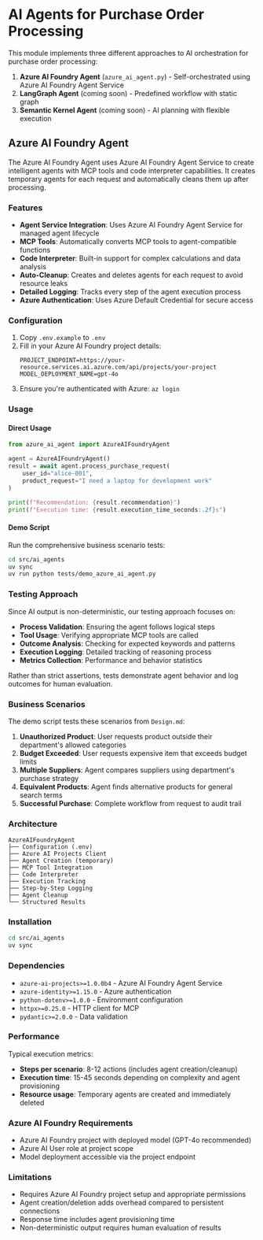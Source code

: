 # AI Agents for Purchase Order Processing

This module implements three different approaches to AI orchestration for purchase order processing:

1. **Azure AI Foundry Agent** (`azure_ai_agent.py`) - Self-orchestrated using Azure AI Foundry Agent Service
2. **LangGraph Agent** (coming soon) - Predefined workflow with static graph
3. **Semantic Kernel Agent** (coming soon) - AI planning with flexible execution

## Azure AI Foundry Agent

The Azure AI Foundry Agent uses Azure AI Foundry Agent Service to create intelligent agents with MCP tools and code interpreter capabilities. It creates temporary agents for each request and automatically cleans them up after processing.

### Features

- **Agent Service Integration**: Uses Azure AI Foundry Agent Service for managed agent lifecycle
- **MCP Tools**: Automatically converts MCP tools to agent-compatible functions
- **Code Interpreter**: Built-in support for complex calculations and data analysis
- **Auto-Cleanup**: Creates and deletes agents for each request to avoid resource leaks
- **Detailed Logging**: Tracks every step of the agent execution process
- **Azure Authentication**: Uses Azure Default Credential for secure access

### Configuration

1. Copy `.env.example` to `.env`
2. Fill in your Azure AI Foundry project details:
   ```
   PROJECT_ENDPOINT=https://your-resource.services.ai.azure.com/api/projects/your-project
   MODEL_DEPLOYMENT_NAME=gpt-4o
   ```
3. Ensure you're authenticated with Azure: `az login`

### Usage

#### Direct Usage
```python
from azure_ai_agent import AzureAIFoundryAgent

agent = AzureAIFoundryAgent()
result = await agent.process_purchase_request(
    user_id="alice-001",
    product_request="I need a laptop for development work"
)

print(f"Recommendation: {result.recommendation}")
print(f"Execution time: {result.execution_time_seconds:.2f}s")
```

#### Demo Script
Run the comprehensive business scenario tests:
```bash
cd src/ai_agents
uv sync
uv run python tests/demo_azure_ai_agent.py
```

### Testing Approach

Since AI output is non-deterministic, our testing approach focuses on:

- **Process Validation**: Ensuring the agent follows logical steps
- **Tool Usage**: Verifying appropriate MCP tools are called
- **Outcome Analysis**: Checking for expected keywords and patterns
- **Execution Logging**: Detailed tracking of reasoning process
- **Metrics Collection**: Performance and behavior statistics

Rather than strict assertions, tests demonstrate agent behavior and log outcomes for human evaluation.

### Business Scenarios

The demo script tests these scenarios from `Design.md`:

1. **Unauthorized Product**: User requests product outside their department's allowed categories
2. **Budget Exceeded**: User requests expensive item that exceeds budget limits
3. **Multiple Suppliers**: Agent compares suppliers using department's purchase strategy
4. **Equivalent Products**: Agent finds alternative products for general search terms
5. **Successful Purchase**: Complete workflow from request to audit trail

### Architecture

```
AzureAIFoundryAgent
├── Configuration (.env)
├── Azure AI Projects Client
├── Agent Creation (temporary)
├── MCP Tool Integration
├── Code Interpreter
├── Execution Tracking
├── Step-by-Step Logging
├── Agent Cleanup
└── Structured Results
```

### Installation

```bash
cd src/ai_agents
uv sync
```

### Dependencies

- `azure-ai-projects>=1.0.0b4` - Azure AI Foundry Agent Service
- `azure-identity>=1.15.0` - Azure authentication
- `python-dotenv>=1.0.0` - Environment configuration
- `httpx>=0.25.0` - HTTP client for MCP
- `pydantic>=2.0.0` - Data validation

### Performance

Typical execution metrics:
- **Steps per scenario**: 8-12 actions (includes agent creation/cleanup)
- **Execution time**: 15-45 seconds depending on complexity and agent provisioning
- **Resource usage**: Temporary agents are created and immediately deleted

### Azure AI Foundry Requirements

- Azure AI Foundry project with deployed model (GPT-4o recommended)
- Azure AI User role at project scope
- Model deployment accessible via the project endpoint

### Limitations

- Requires Azure AI Foundry project setup and appropriate permissions
- Agent creation/deletion adds overhead compared to persistent connections
- Response time includes agent provisioning time
- Non-deterministic output requires human evaluation of results

